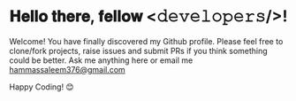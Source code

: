 # [](https-github.com-HAMMAS-SALEEM-HAMMAS-SALEEM)

# 𝐇𝐞𝐥𝐥𝐨 𝐭𝐡𝐞𝐫𝐞, 𝐟𝐞𝐥𝐥𝐨𝐰 <𝚍𝚎𝚟𝚎𝚕𝚘𝚙𝚎𝚛𝚜/>! 
Welcome!
You have finally discovered my Github profile.
Please feel free to clone/fork projects, raise issues and submit PRs if you think something could be better.
Ask me anything here
or email me 
hammassaleem376@gmail.com

Happy Coding! 😊

